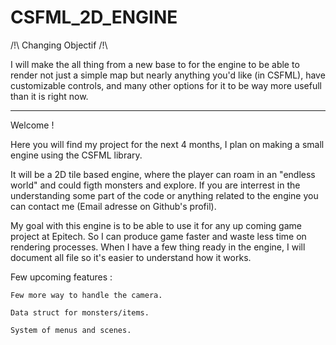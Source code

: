 # CSFML_2D_ENGINE

/!\ Changing Objectif /!\

I will make the all thing from a new base to for the engine to be able to render not just a simple map but nearly anything you'd like (in CSFML), have customizable controls,
and many other options for it to be way more usefull than it is right now.

-----------------------------------------------------------------------------------------------------------------------------------------------------------------------------

Welcome !

Here you will find my project for the next 4 months, I plan on making a small engine using the CSFML library.

It will be a 2D tile based engine, where the player can roam in an "endless world" and could figth monsters and explore.
If you are interrest in the understanding some part of the code or anything related to the engine you can contact me (Email adresse on Github's profil).

My goal with this engine is to be able to use it for any up coming game project at Epitech. So I can produce game faster and waste less time on rendering processes.
When I have a few thing ready in the engine, I will document all file so it's easier to understand how it works.

Few upcoming features :
	
	Few more way to handle the camera.

	Data struct for monsters/items.

	System of menus and scenes.